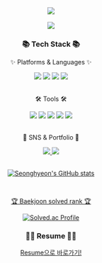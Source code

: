 <div align=center>
	<img src="https://capsule-render.vercel.app/api?type=Cylinder&color=auto&height=200&section=header&text=Seonghyeon%20Github!&animation=twinkling&fontSize=70" />
</div>
<br>
<div align=center>
<a href="https://hits.seeyoufarm.com"><img src="https://hits.seeyoufarm.com/api/count/incr/badge.svg?url=https%3A%2F%2Fgithub.com%2Fzxl3651&count_bg=%2379C83D&title_bg=%23000000&icon=habr.svg&icon_color=%23E7E7E7&title=hits&edge_flat=false"/></a>           
</div>
<div align=center>
	<h3>📚 Tech Stack 📚</h3>
	<p>✨ Platforms & Languages ✨</p>
</div>
<div align=center>
  <img src="https://img.shields.io/badge/Java-007396?style=flat&logo=Conda-Forge&logoColor=white" />
  <img src="https://img.shields.io/badge/Python-3776AB?style=flat&logo=Conda-Forge&logoColor=white" />
  <img src="https://img.shields.io/badge/React-61DAFB?style=flat&logo=Conda-Forge&logoColor=white" />
  <img src="https://img.shields.io/badge/JavaScript-F7DF1E?style=flat&logo=JavaScript&logoColor=white" />
</div>
<br>
<div align=center>
	<p>🛠 Tools 🛠</p>
</div>
<div align=center>
  <img src="https://img.shields.io/badge/Eclipse%20IDE-2C2255?style=flat&logo=EclipseIDE&logoColor=white" />
  <img src="https://img.shields.io/badge/Visual%20Studio%20Code-007ACC?style=flat&logo=VisualStudioCode&logoColor=white" />
  <img src="https://img.shields.io/badge/GitHub-181717?style=flat&logo=GitHub&logoColor=white" />
  <img src="https://img.shields.io/badge/Figma-F24E1E?style=flat&logo=GitHub&logoColor=white" />
  <img src="https://img.shields.io/badge/Notion-000000?style=flat&logo=GitHub&logoColor=white" />
</div>
<br>
<div align=center>
	<p>🎨 SNS & Portfolio 🎨</p>
</div>
<div align=center>
  <a href="https://zxl3651.tistory.com">
		<img src="https://img.shields.io/badge/Blog-FF9800?style=flat&logo=Blogger&logoColor=white" />
	</a>
  <a href="mailto:zxl3651@naver.com">
    <img src="https://img.shields.io/badge/Naver-03C75A?style=flat&logo=GitHub&logoColor=white" />
</div>

<div align=center>
	<br>

![Seonghyeon's GitHub stats](https://github-readme-stats.vercel.app/api?username=zxl3651&show_icons=true&theme=dark)

<br>
<p>🏆 Baekjoon solved rank 🏆</p>
	
[![Solved.ac Profile](http://mazassumnida.wtf/api/v2/generate_badge?boj=zxl3651)](https://solved.ac/zxl3651)
</div>

<div align=center>
	<h3>🧑‍💻 Resume 🧑‍💻</h3>
</div>
<div align=center>
	<a href="https://triangular-puffin-d42.notion.site/_Resume-0e8aa2c1e59c421ca99e096f5e58dbaa?pvs=4)https://triangular-puffin-d42.notion.site/_Resume-0e8aa2c1e59c421ca99e096f5e58dbaa?pvs=4">Resume으로 바로가기!</a>
</div>
